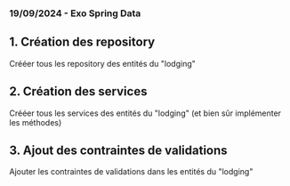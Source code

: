 
### 19/09/2024 - Exo Spring Data


## 1. Création des repository


Crééer tous les repository des entités du "lodging"


## 2. Création des services


Crééer tous les services des entités du "lodging" (et bien sûr implémenter les méthodes)


## 3. Ajout des contraintes de validations


Ajouter les contraintes de validations dans les entités du "lodging"